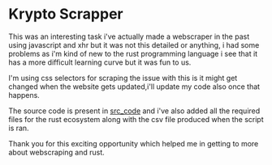 # Krypto Scrapper

This was an interesting task i've actually made a webscraper in the past using javascript and xhr but it was not this detailed or anything, i had some problems as i'm kind of new to the rust programming language i see that it has a more difficult learning curve but it was fun to us.

I'm using css selectors for scraping the issue with this is it might get changed when the website gets updated,i'll update my code also once that happens.

The source code is present in [src_code](https://github.com/ArunKrishnan0x168/amfoss-tasks/tree/main/task-09/src) and i've also added all the required files for the rust ecosystem along with the csv file produced when the script is ran.

Thank you for this exciting opportunity which helped me in getting to more about webscraping and rust.